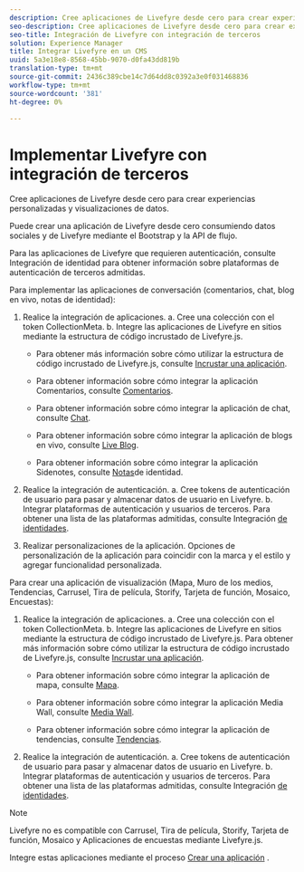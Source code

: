 ```yaml
---
description: Cree aplicaciones de Livefyre desde cero para crear experiencias personalizadas y visualizaciones de datos.
seo-description: Cree aplicaciones de Livefyre desde cero para crear experiencias personalizadas y visualizaciones de datos.
seo-title: Integración de Livefyre con integración de terceros
solution: Experience Manager
title: Integrar Livefyre en un CMS
uuid: 5a3e18e8-8568-45bb-9070-d0fa43dd819b
translation-type: tm+mt
source-git-commit: 2436c389cbe14c7d64dd8c0392a3e0f031468836
workflow-type: tm+mt
source-wordcount: '381'
ht-degree: 0%

---
```



# Implementar Livefyre con integración de terceros

Cree aplicaciones de Livefyre desde cero para crear experiencias personalizadas y visualizaciones de datos.

Puede crear una aplicación de Livefyre desde cero consumiendo datos sociales y de Livefyre mediante el Bootstrap y la API de flujo.

Para las aplicaciones de Livefyre que requieren autenticación, consulte Integración de identidad para obtener información sobre plataformas de autenticación de terceros admitidas.

Para implementar las aplicaciones de conversación (comentarios, chat, blog en vivo, notas de identidad):

1. Realice la integración de aplicaciones.
a. Cree una colección con el token CollectionMeta.
b. Integre las aplicaciones de Livefyre en sitios mediante la estructura de código incrustado de Livefyre.js.

   * Para obtener más información sobre cómo utilizar la estructura de código incrustado de Livefyre.js, consulte [Incrustar una aplicación](/help/implementation/c-getting-started/c-implementation-process/c-using-livefyre.js-to-create-customize-and-use-apps-on-your-site.md).

   * Para obtener información sobre cómo integrar la aplicación Comentarios, consulte [Comentarios](/help/using/c-about-apps/c-comments/c-comments.md).

   * Para obtener información sobre cómo integrar la aplicación de chat, consulte [Chat](/help/using/c-about-apps/c-chat-app/c-chat-app.md).

   * Para obtener información sobre cómo integrar la aplicación de blogs en vivo, consulte [Live Blog](/help/using/c-about-apps/c-liveblog-app/c-liveblog-app.md).

   * Para obtener información sobre cómo integrar la aplicación Sidenotes, consulte [Notas](/help/using/c-about-apps/c-sidenotes-app/c-sidenotes-app.md)de identidad.

1. Realice la integración de autenticación.
a. Cree tokens de autenticación de usuario para pasar y almacenar datos de usuario en Livefyre.
b. Integrar plataformas de autenticación y usuarios de terceros. Para obtener una lista de las plataformas admitidas, consulte Integración [de identidades](/help/implementation/t-about-identity-integration/t-about-identity-integration.md).

1. Realizar personalizaciones de la aplicación. Opciones de personalización de la aplicación para coincidir con la marca y el estilo y agregar funcionalidad personalizada.

Para crear una aplicación de visualización (Mapa, Muro de los medios, Tendencias, Carrusel, Tira de película, Storify, Tarjeta de función, Mosaico, Encuestas):

1. Realice la integración de aplicaciones.
a. Cree una colección con el token CollectionMeta.
b. Integre las aplicaciones de Livefyre en sitios mediante la estructura de código incrustado de Livefyre.js. Para obtener más información sobre cómo utilizar la estructura de código incrustado de Livefyre.js, consulte [Incrustar una aplicación](/help/implementation/c-getting-started/c-implementation-process/c-using-livefyre.js-to-create-customize-and-use-apps-on-your-site.md).

   * Para obtener información sobre cómo integrar la aplicación de mapa, consulte [Mapa](/help/using/c-about-apps/c-map-app/c-map-app.md).

   * Para obtener información sobre cómo integrar la aplicación Media Wall, consulte [Media Wall](/help/using/c-about-apps/c-media-wall-app/c-media-wall-app.md).

   * Para obtener información sobre cómo integrar la aplicación de tendencias, consulte [Tendencias](/help/using/c-about-apps/c-trending-app/c-trending-app.md).

1. Realice la integración de autenticación.
a. Cree tokens de autenticación de usuario para pasar y almacenar datos de usuario en Livefyre.
b. Integrar plataformas de autenticación y usuarios de terceros. Para obtener una lista de las plataformas admitidas, consulte Integración [de identidades](/help/implementation/t-about-identity-integration/t-about-identity-integration.md).

>[!NOTE]
>
>Livefyre no es compatible con Carrusel, Tira de película, Storify, Tarjeta de función, Mosaico y Aplicaciones de encuestas mediante Livefyre.js.

Integre estas aplicaciones mediante el proceso [Crear una aplicación](/help/using/c-about-apps/c-create-an-app.md) .